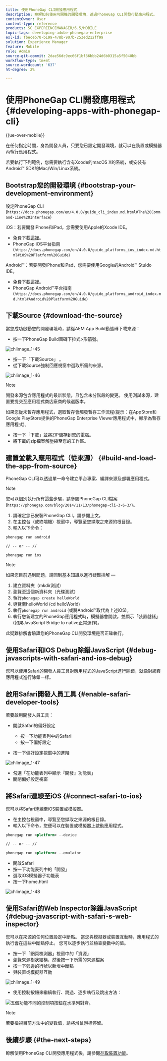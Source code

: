 ```yaml
---
title: 使用PhoneGap CLI開發應用程式
description: 瞭解如何使用可開機的開發環境，透過PhoneGap CLI開發行動應用程式。
contentOwner: User
content-type: reference
products: SG_EXPERIENCEMANAGER/6.5/MOBILE
topic-tags: developing-adobe-phonegap-enterprise
exl-id: fbeceb70-b199-478b-907b-253ed212ff99
solution: Experience Manager
feature: Mobile
role: Admin
source-git-commit: 2dae56dc9ec66f1bf36bbb24d6b0315a5f5040bb
workflow-type: tm+mt
source-wordcount: '637'
ht-degree: 2%

---
```


# 使用PhoneGap CLI開發應用程式{#developing-apps-with-phonegap-cli}

{{ue-over-mobile}}

在任何指定時間，身為開發人員，只要您已設定開發環境，就可以在裝置或模擬器內執行應用程式。

若要執行下列範例，您需要執行含有Xcode的macOS X的系統，或安裝有Android™ SDK的Mac/Win/Linux系統。

## Bootstrap您的開發環境 {#bootstrap-your-development-environment}

設定PhoneGap CLI (`https://docs.phonegap.com/en/4.0.0/guide_cli_index.md.html#The%20Command-Line%20Interface`)

iOS：若要開發iPhone和iPad，您需要使用Apple的Xcode IDE。

* 免費下載[這裡](https://idmsa.apple.com/IDMSWebAuth/signin?appIdKey=891bd3417a7776362562d2197f89480a8547b108fd934911bcbea0110d07f757&path=%2Fdownload%2F&rv=1)。
* PhoneGap iOS平台指南(`https://docs.phonegap.com/en/4.0.0/guide_platforms_ios_index.md.html#iOS%20Platform%20Guide`)

Android™：若要開發iPhone和iPad，您需要使用Google的Android™ Stuido IDE。

* 免費下載[這裡](https://developer.android.com/studio)。
* PhoneGap Android™平台指南(`https://docs.phonegap.com/en/4.0.0/guide_platforms_android_index.md.html#Android%20Platform%20Guide`)

## 下載Source {#download-the-source}

當您成功啟動您的開發環境時，請從AEM App Build動態磚下載來源：

* 按一下PhoneGap Build圖磚下拉式>形箭號。

![chlimage_1-45](assets/chlimage_1-45.png)

* 按一下「下載Source」 。
* 從下載Source強制回應視窗中選取所需的來源。

![chlimage_1-46](assets/chlimage_1-46.png)

>[!NOTE]
>
>開發來源包含應用程式的最新狀態，且包含未分階段的變更。 使用測試來源，建置要提交至應用程式商店廠商的候選版本。
>
>如果您從未暫存應用程式，選取暫存會觸發暫存工作流程(提示：在AppStore和Google PlayStore提供的PhoneGap Enterprise Viewer應用程式中，顯示為暫存應用程式)。

* 按一下「下載」並將ZIP儲存到您的電腦。
* 將下載的zip檔案解壓縮至您的工作區。

## 建置並載入應用程式（從來源） {#build-and-load-the-app-from-source}

PhoneGap CLI可以透過單一命令建立平台專案、編譯來源及部署應用程式。

>[!NOTE]
>
>您可以個別執行所有這些步驟，請參閱PhoneGap CLI檔案(`https://phonegap.com/blog/2014/11/13/phonegap-cli-3-6-3/`)。

1. 請確定您已安裝PhoneGap CLI，請參閱上文。
1. 在主控台（或終端機）視窗中，導覽至您擷取之來源的根目錄。
1. 輸入以下命令：

```xml
phonegap run android

// -- or -- //

phonegap run ios
```

>[!NOTE]
>
>如果您目前遇到問題，請回到基本知識以進行疑難排解 — 
>
>1. 建立資料夾（mkdir測試）
>1. 瀏覽至這個新資料夾（光碟測試）
>1. 執行`phonegap create helloWorld`
>1. 導覽至helloWorld (cd helloWorld)
>1. 執行`phonegap run android` (或將Android™取代為上述iOS)。
>1. 執行您新建立的PhoneGap應用程式時，模擬器會開啟，並顯示「裝置就緒」(如果JavaScript Bridge to native正常運作)。
>
>此疑難排解會驗證您的PhoneGap CLI開發環境是否正確執行。

## 使用Safari和IOS Debug除錯JavaScript {#debug-javascripts-with-safari-and-ios-debug}

您可以使用Safari的開發人員工具對應用程式的JavaScript進行除錯，就像對網頁應用程式進行除錯一樣。

## 啟用Safari開發人員工具 {#enable-safari-developer-tools}

若要啟用開發人員工具：

* 開啟Safari的偏好設定

   * 按一下功能表列中的Safari
   * 按一下偏好設定

* 按一下偏好設定視窗中的進階

![chlimage_1-47](assets/chlimage_1-47.png)

* 勾選「在功能表列中顯示『開發』功能表」
* 關閉偏好設定視窗

## 將Safari連線至iOS {#connect-safari-to-ios}

您可以將Safari連線至iOS裝置或模擬器。

* 在主控台視窗中，導覽至您擷取之來源的根目錄。
* 輸入以下命令，您便可以在裝置或模擬器上啟動應用程式。

```xml
phonegap run <platform> --device

// -- or -- //

phonegap run <platform> --emulator
```

* 開啟Safari
* 按一下功能表列中的「開發」
* 選取iOS模擬器子功能表
* 按一下home.html

![chlimage_1-48](assets/chlimage_1-48.png)

## 使用Safari的Web Inspector除錯JavaScript {#debug-javascript-with-safari-s-web-inspector}

您可以在來源的任何位置設定中斷點。 當您與模擬器或裝置互動時，應用程式的執行會在這些中斷點停止。 您可以逐步執行並檢查變數中的值。

* 按一下「網頁檢測器」視窗中的「資源」
* 瀏覽來源樹狀結構，然後按一下所需的來源檔案
* 按一下旁邊的行號以新增中斷點
* 與裝置或模擬器互動

![chlimage_1-49](assets/chlimage_1-49.png)

* 使用控制按鈕來繼續執行、跳過、逐步執行及跳出方法：

![五個功能不同的控制項按鈕在水準列對齊。](do-not-localize/chlimage_1-4.png)

>[!NOTE]
>
>若要檢視目前方法中的變數值，請將滑鼠游標停留。

## 後續步驟 {#the-next-steps}

瞭解使用PhoneGap CLI開發應用程式後，請參閱[存取裝置功能](/help/mobile/phonegap-access-device-features.md)。
